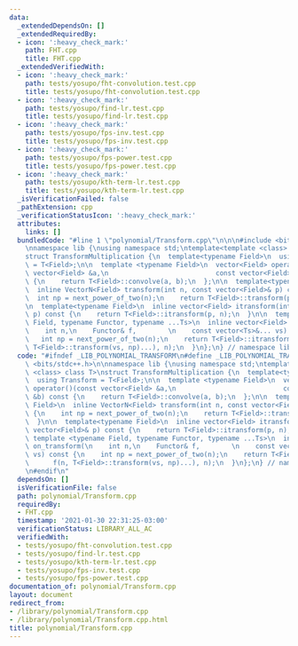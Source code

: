 ```yaml
---
data:
  _extendedDependsOn: []
  _extendedRequiredBy:
  - icon: ':heavy_check_mark:'
    path: FHT.cpp
    title: FHT.cpp
  _extendedVerifiedWith:
  - icon: ':heavy_check_mark:'
    path: tests/yosupo/fht-convolution.test.cpp
    title: tests/yosupo/fht-convolution.test.cpp
  - icon: ':heavy_check_mark:'
    path: tests/yosupo/find-lr.test.cpp
    title: tests/yosupo/find-lr.test.cpp
  - icon: ':heavy_check_mark:'
    path: tests/yosupo/fps-inv.test.cpp
    title: tests/yosupo/fps-inv.test.cpp
  - icon: ':heavy_check_mark:'
    path: tests/yosupo/fps-power.test.cpp
    title: tests/yosupo/fps-power.test.cpp
  - icon: ':heavy_check_mark:'
    path: tests/yosupo/kth-term-lr.test.cpp
    title: tests/yosupo/kth-term-lr.test.cpp
  _isVerificationFailed: false
  _pathExtension: cpp
  _verificationStatusIcon: ':heavy_check_mark:'
  attributes:
    links: []
  bundledCode: "#line 1 \"polynomial/Transform.cpp\"\n\n\n#include <bits/stdc++.h>\n\
    \nnamespace lib {\nusing namespace std;\ntemplate<template <class> class T>\n\
    struct TransformMultiplication {\n  template<typename Field>\n  using Transform\
    \ = T<Field>;\n\n  template <typename Field>\n  vector<Field> operator()(const\
    \ vector<Field> &a,\n                           const vector<Field> &b) const\
    \ {\n    return T<Field>::convolve(a, b);\n  };\n\n  template<typename Field>\n\
    \  inline VectorN<Field> transform(int n, const vector<Field>& p) const {\n  \
    \  int np = next_power_of_two(n);\n    return T<Field>::transform(p, np);\n  }\n\
    \n  template<typename Field>\n  inline vector<Field> itransform(int n, const vector<Field>&\
    \ p) const {\n    return T<Field>::itransform(p, n);\n  }\n\n  template <typename\
    \ Field, typename Functor, typename ...Ts>\n  inline vector<Field> on_transform(\n\
    \    int n,\n    Functor& f,        \n    const vector<Ts>&... vs) const {\n \
    \   int np = next_power_of_two(n);\n    return T<Field>::itransform(\n      f(n,\
    \ T<Field>::transform(vs, np)...), n);\n  }\n};\n} // namespace lib\n\n\n"
  code: "#ifndef _LIB_POLYNOMIAL_TRANSFORM\n#define _LIB_POLYNOMIAL_TRANSFORM\n#include\
    \ <bits/stdc++.h>\n\nnamespace lib {\nusing namespace std;\ntemplate<template\
    \ <class> class T>\nstruct TransformMultiplication {\n  template<typename Field>\n\
    \  using Transform = T<Field>;\n\n  template <typename Field>\n  vector<Field>\
    \ operator()(const vector<Field> &a,\n                           const vector<Field>\
    \ &b) const {\n    return T<Field>::convolve(a, b);\n  };\n\n  template<typename\
    \ Field>\n  inline VectorN<Field> transform(int n, const vector<Field>& p) const\
    \ {\n    int np = next_power_of_two(n);\n    return T<Field>::transform(p, np);\n\
    \  }\n\n  template<typename Field>\n  inline vector<Field> itransform(int n, const\
    \ vector<Field>& p) const {\n    return T<Field>::itransform(p, n);\n  }\n\n \
    \ template <typename Field, typename Functor, typename ...Ts>\n  inline vector<Field>\
    \ on_transform(\n    int n,\n    Functor& f,        \n    const vector<Ts>&...\
    \ vs) const {\n    int np = next_power_of_two(n);\n    return T<Field>::itransform(\n\
    \      f(n, T<Field>::transform(vs, np)...), n);\n  }\n};\n} // namespace lib\n\
    \n#endif\n"
  dependsOn: []
  isVerificationFile: false
  path: polynomial/Transform.cpp
  requiredBy:
  - FHT.cpp
  timestamp: '2021-01-30 22:31:25-03:00'
  verificationStatus: LIBRARY_ALL_AC
  verifiedWith:
  - tests/yosupo/fht-convolution.test.cpp
  - tests/yosupo/find-lr.test.cpp
  - tests/yosupo/kth-term-lr.test.cpp
  - tests/yosupo/fps-inv.test.cpp
  - tests/yosupo/fps-power.test.cpp
documentation_of: polynomial/Transform.cpp
layout: document
redirect_from:
- /library/polynomial/Transform.cpp
- /library/polynomial/Transform.cpp.html
title: polynomial/Transform.cpp
---
```

